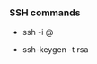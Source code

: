 ### SSH commands

- ssh -i <arquivo> <sistema>@<ip da maquina>
<!-- EX: ssh -i id_rsa.pub vagrant@192.168.1.1 -->
<!-- Se conecta a uma maquina virtual, passando o arquivo com a chave ssh (-i) -->
<!-- e tambem passando o sistema operacional rodando + o ip -->
<!-- EX2: ssh -i public_key.pub ubuntu@192.168.0.1 -->

- ssh-keygen -t rsa
<!-- cria uma chave ssh -->